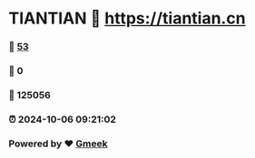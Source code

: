 # TIANTIAN :link: https://tiantian.cn 
### :page_facing_up: [53](https://tiantian.cn/tag.html) 
### :speech_balloon: 0 
### :hibiscus: 125056 
### :alarm_clock: 2024-10-06 09:21:02 
### Powered by :heart: [Gmeek](https://github.com/Meekdai/Gmeek)
